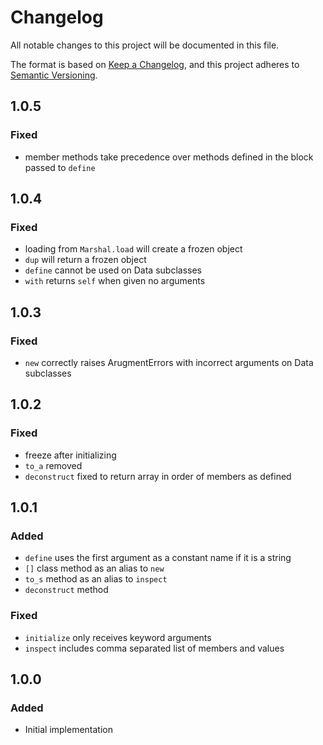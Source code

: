 # Changelog

All notable changes to this project will be documented in this file.

The format is based on [Keep a Changelog](https://keepachangelog.com/en/1.0.0/),
and this project adheres to [Semantic Versioning](https://semver.org/spec/v2.0.0.html).

## 1.0.5

### Fixed

- member methods take precedence over methods defined in the block passed to `define`

## 1.0.4

### Fixed

- loading from `Marshal.load` will create a frozen object
- `dup` will return a frozen object
- `define` cannot be used on Data subclasses
- `with` returns `self` when given no arguments

## 1.0.3

### Fixed

- `new` correctly raises ArugmentErrors with incorrect arguments on Data subclasses

## 1.0.2

### Fixed

- freeze after initializing
- `to_a` removed
- `deconstruct` fixed to return array in order of members as defined

## 1.0.1

### Added 

- `define` uses the first argument as a constant name if it is a string
- `[]` class method as an alias to `new`
- `to_s` method as an alias to `inspect`
- `deconstruct` method

### Fixed

- `initialize` only receives keyword arguments
- `inspect` includes comma separated list of members and values

## 1.0.0

### Added

- Initial implementation
